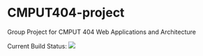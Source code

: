 CMPUT404-project
====================
Group Project for CMPUT 404 Web Applications and Architecture

Current Build Status: <img src="https://travis-ci.org/pmaidens/CMPUT404-project.svg">
